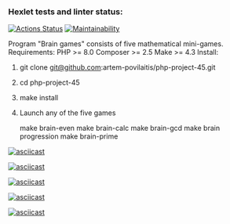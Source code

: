 ### Hexlet tests and linter status:
[![Actions Status](https://github.com/artem-povilaitis/php-project-45/workflows/hexlet-check/badge.svg)](https://github.com/artem-povilaitis/php-project-45/actions)
[![Maintainability](https://api.codeclimate.com/v1/badges/b59eb0281386d252abfa/maintainability)](https://codeclimate.com/github/artem-povilaitis/php-project-45/maintainability)

Program "Brain games" consists of five mathematical mini-games.
Requirements:
PHP >= 8.0
Composer >= 2.5
Make >= 4.3
Install:
1. git clone git@github.com:artem-povilaitis/php-project-45.git
2. cd php-project-45
3. make install
4. Launch any of the five games

    make brain-even
    make brain-calc
    make brain-gcd
    make brain progression
    make brain-prime


[![asciicast](https://asciinema.org/a/cjMXQyuvv8Lnfu18FpzDcPozl.svg)](https://asciinema.org/a/cjMXQyuvv8Lnfu18FpzDcPozl)

[![asciicast](https://asciinema.org/a/xPr4tGBrhsVYaNgAR8SmNoTIR.svg)](https://asciinema.org/a/xPr4tGBrhsVYaNgAR8SmNoTIR)

[![asciicast](https://asciinema.org/a/TF5LIt0IC6XXcjyiU5ahoo9ep.svg)](https://asciinema.org/a/TF5LIt0IC6XXcjyiU5ahoo9ep)

[![asciicast](https://asciinema.org/a/aVoqfaPAnLNtVMlih76P59Zb9.svg)](https://asciinema.org/a/aVoqfaPAnLNtVMlih76P59Zb9)

[![asciicast](https://asciinema.org/a/pygwgfPBkbq5rpmnm2vPXnAt4.svg)](https://asciinema.org/a/pygwgfPBkbq5rpmnm2vPXnAt4)
